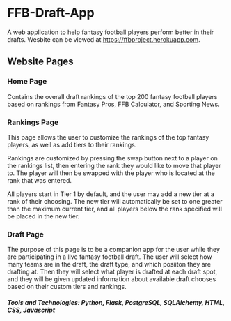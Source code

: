 # FFB-Draft-App
A web application to help fantasy football players perform better in their drafts.
Wesbite can be viewed at https://ffbproject.herokuapp.com.

## Website Pages

### Home Page
Contains the overall draft rankings of the top 200 fantasy football players based on rankings from Fantasy Pros, FFB Calculator, and Sporting News. 

### Rankings Page
This page allows the user to customize the rankings of the top fantasy players, as well as add tiers to their rankings. 

Rankings are customized by pressing the 
swap button next to a player on the rankings list, then entering the rank they would like to move that player to. The player will then be swapped with the player
who is located at the rank that was entered. 

All players start in Tier 1 by default, and the user may add a new tier at a rank of their choosing. The new tier will automatically be set to one greater than
the maximum current tier, and all players below the rank specified will be placed in the new tier. 

### Draft Page
The purpose of this page is to be a companion app for the user while they are participating in a live fantasy football draft. The user will select how many teams
are in the draft, the draft type, and which posiiton they are drafting at. Then they will select what player is drafted at each draft spot, and they will
be given updated information about available draft chooses based on their custom tiers and rankings. 

##### Tools and Technologies: Python, Flask, PostgreSQL, SQLAlchemy, HTML, CSS, Javascript
